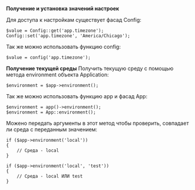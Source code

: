 **Получение и установка значений настроек**

Для доступа к настройкам существует фасад Config:
```
$value = Config::get('app.timezone');
Config::set('app.timezone', 'America/Chicago');
```
Так же можно использовать функцию config:
```
$value = config('app.timezone');
```
**Получение текущей среды**
Получить текущую среду с помощью метода environment объекта Application:
```
$environment = $app->environment();
```
Так же можно использовать функцию app и фасад App:
```
$environment = app()->environment();
$environment = App::environment();
```
Можено передать аргументы в этот метод чтобы проверить, совпадает ли среда с переданным значением:
```
if ($app->environment('local'))
{
    // Среда - local
}

if ($app->environment('local', 'test'))
{
    // Среда - local ИЛИ test
}
```
